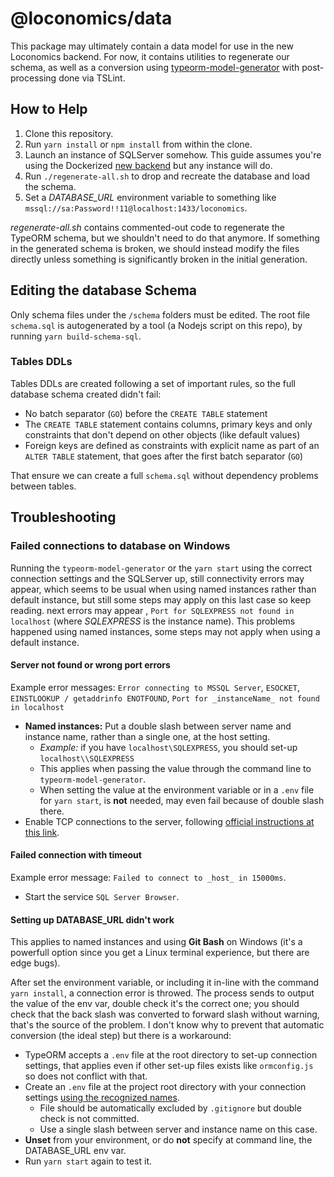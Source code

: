 # @loconomics/data

This package may ultimately contain a data model for use in the new Loconomics backend. For now, it contains utilities to regenerate our schema, as well as a conversion using [typeorm-model-generator](https://github.com/Kononnable/typeorm-model-generator) with post-processing done via TSLint.

## How to Help

1. Clone this repository.
2. Run `yarn install` or `npm install` from within the clone.
3. Launch an instance of SQLServer somehow. This guide assumes you're using the Dockerized [new backend](https://github.com/loconomics/loconomics-backend) but any instance will do.
4. Run `./regenerate-all.sh` to drop and recreate the database and load the schema.
5. Set a _DATABASE_URL_ environment variable to something like `mssql://sa:Password!!11@localhost:1433/loconomics`.

_regenerate-all.sh_ contains commented-out code to regenerate the TypeORM schema, but we shouldn't need to do that anymore. If something in the generated schema is broken, we should instead modify the files directly unless something is significantly broken in the initial generation.

## Editing the database Schema

Only schema files under the `/schema` folders must be edited.
The root file `schema.sql` is autogenerated by a tool (a Nodejs script on this repo), by running `yarn build-schema-sql`.

### Tables DDLs

Tables DDLs are created following a set of important rules, so the full database schema created didn't fail:
- No batch separator (`GO`) before the `CREATE TABLE` statement
- The `CREATE TABLE` statement contains columns, primary keys and only constraints that don't depend on other objects (like default values)
- Foreign keys are defined as constraints with explicit name as part of an `ALTER TABLE` statement, that goes after the first batch separator (`GO`)

That ensure we can create a full `schema.sql` without dependency problems between tables.

## Troubleshooting

### Failed connections to database on Windows

Running the `typeorm-model-generator` or the `yarn start` using the correct connection settings and the SQLServer up, still connectivity errors may appear, which seems to be usual when using named instances rather than default instance, but still some steps may apply on this last case so keep reading.
 next errors may appear , `Port for SQLEXPRESS not found in localhost` (where *SQLEXPRESS* is the instance name). This problems happened using named instances, some steps may not apply when using a default instance.

#### Server not found or wrong port errors

Example error messages: `Error connecting to MSSQL Server`, `ESOCKET`, `EINSTLOOKUP / getaddrinfo ENOTFOUND`, `Port for _instanceName_ not found in localhost`
- **Named instances:** Put a double slash between server name and instance name, rather than a single one, at the host setting.
  - *Example:* if you have `localhost\SQLEXPRESS`, you should set-up `localhost\\SQLEXPRESS`
  - This applies when passing the value through the command line to `typeorm-model-generator`.
  - When setting the value at the environment variable or in a `.env` file for `yarn start`, is **not** needed, may even fail because of double slash there.
- Enable TCP connections to the server, following [official instructions at this link](https://docs.microsoft.com/en-us/previous-versions/visualstudio/visual-studio-2008/bb909712(v=vs.90)).

#### Failed connection with timeout

Example error message: `Failed to connect to _host_ in 15000ms`.
- Start the service `SQL Server Browser`.

#### Setting up DATABASE_URL didn't work
This applies to named instances and using **Git Bash** on Windows (it's a powerfull option since you get a Linux terminal experience, but there are edge bugs).

After set the environment variable, or including it in-line with the command `yarn install`, a connection error is throwed. The process sends to output the value of the env var, double check it's the correct one; you should check that the back slash was converted to forward slash without warning, that's the source of the problem. I don't know why to prevent that automatic conversion (the ideal step) but there is a workaround:
- TypeORM accepts a `.env` file at the root directory to set-up connection settings, that applies even if other set-up files exists like `ormconfig.js` so does not conflict with that.
- Create an `.env` file at the project root directory with your connection settings [using the recognized names](https://github.com/typeorm/typeorm/blob/7985e2e992842e8a501f315ef44c77b3d188fd64/docs/using-ormconfig.md#using-environment-variables).
  - File should be automatically excluded by `.gitignore` but double check is not committed.
  - Use a single slash between server and instance name on this case.
- **Unset** from your environment, or do **not** specify at command line, the DATABASE_URL env var.
- Run `yarn start` again to test it.
